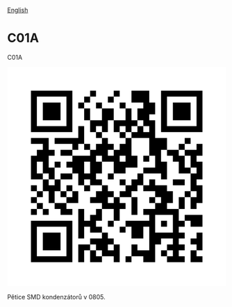 
[English](./README.md)
<!--- module --->
# C01A
<!--- Emodule --->

<!--- subtitle --->C01A<!--- Esubtitle --->

![C01A](DOC/SRC/img/C01A_QRcode.png)

<!--- description --->Pětice SMD kondenzátorů v 0805.<!--- Edescription --->
            